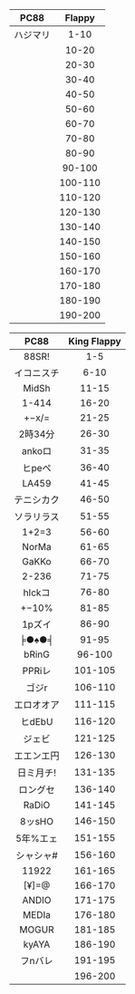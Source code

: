 

| PC88 | Flappy |
| :---: | :---: |
| ハジマリ	| 1-10 |
|		| 10-20 |
|		| 20-30 |
|		| 30-40 |
|		| 40-50 |
|		| 50-60 |
|		| 60-70 |
|		| 70-80 |
|		| 80-90 |
|		| 90-100 |
|		| 100-110 |
|		| 110-120 |
|		| 120-130 |
|		| 130-140 |
|		| 140-150 |
|		| 150-160 |
|		| 160-170 |
|		| 170-180 |
|		| 180-190 |
|		| 190-200 |

| PC88  | King Flappy |
| :---: | :---: |
| 88SR!		| 1-5 |
| イコニスチ	| 6-10 |
| MidSh		| 11-15 |
| 1-414		| 16-20 |
| +−x/=		| 21-25 |
| 2時34分	| 26-30 |
| ankoロ	| 31-35 | ?
| ヒpeペ	| 36-40 |
| LA459		| 41-45 |
| テニシカク	| 46-50 |
| ソラリラス	| 51-55 |
| 1+2=3		| 56-60 |
| NorMa		| 61-65 |
| GaKKo		| 66-70 |
| 2-236		| 71-75 |
| hIckコ	| 76-80 |
| +−10%		| 81-85 |
| 1pズイ	| 86-90 | ?
| ╞●♠●╡		| 91-95 |
| bRinG		| 96-100 |
| PPRiレ	| 101-105 |
| ゴジr		| 106-110 |
| エロオオア 	| 111-115 |
| ヒdEbU	| 116-120 |
| ジェビ	| 121-125 |
| エエンエ円	| 126-130 |
| 日ミ月チ!	| 131-135 |
| ロングセ	| 136-140 |
| RaDiO		| 141-145 |
| 8ッsHO	| 146-150 |
| 5年%エェ	| 151-155 |
| シャシャ#	| 156-160 |
| 11922		| 161-165 |
| [¥]=@		| 166-170 |
| ANDIO		| 171-175 |
| MEDIa		| 176-180 |
| MOGUR		| 181-185 |
| kyAYA		| 186-190 |
| フnバレ 	| 191-195 |
|		| 196-200 |

